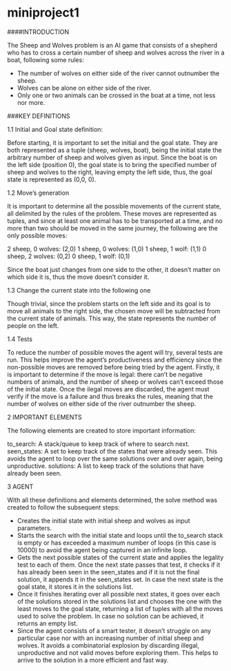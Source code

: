 # miniproject1

####INTRODUCTION

The Sheep and Wolves problem is an AI game that consists of a shepherd who has to cross a certain number of sheep and wolves across the river in a boat, following some rules:
- The number of wolves on either side of the river cannot outnumber the sheep.
- Wolves can be alone on either side of the river.
- Only one or two animals can be crossed in the boat at a time, not less nor more.


###KEY DEFINITIONS

1.1 Initial and Goal state definition:

Before starting, it is important to set the initial and the goal state. They are both represented as a tuple (sheep, wolves, boat), being the initial state the arbitrary number of sheep and wolves given as input. Since the boat is on the left side (position 0), the goal state is to bring the specified number of sheep and wolves to the right, leaving empty the left side, thus, the goal state is represented as (0,0, 0). 

1.2 Move’s generation

It is important to determine all the possible movements of the current state, all delimited by the rules of the problem. These moves are represented as tuples, and since at least one animal has to be transported at a time, and no more than two should be moved in the same journey, the following are the only possible moves:

2 sheep, 0 wolves: (2,0)
1 sheep, 0 wolves: (1,0)
1 sheep, 1 wolf: (1,1)
0 sheep, 2 wolves: (0,2)
0 sheep, 1 wolf: (0,1)

Since the boat just changes from one side to the other, it doesn’t matter on which side it is, thus the move doesn’t consider it.

1.3 Change the current state into the following one

Though trivial, since the problem starts on the left side and its goal is to move all animals to the right side, the chosen move will be subtracted from the current state of animals. This way, the state represents the number of people on the left.

1.4 Tests

To reduce the number of possible moves the agent will try, several tests are run. This helps improve the agent’s productiveness and efficiency since the non-possible moves are removed before being tried by the agent.
Firstly, it is important to determine if the move is legal: there can’t be negative numbers of animals, and the number of sheep or wolves can’t exceed those of the initial state.
Once the ilegal moves are discarded, the agent must verify if the move is a failure and thus breaks the rules, meaning that the number of wolves on either side of the river outnumber the sheep. 

2 IMPORTANT ELEMENTS

The following elements are created to store important information:

to_search: A stack/queue to keep track of where to search next.
seen_states: A set to keep track of the states that were already seen. This avoids the agent to loop over the same solutions over and over again, being unproductive.
solutions: A list to keep track of the solutions that have already been seen.

3 AGENT

With all these definitions and elements determined, the solve method was created to follow the subsequent steps:
- Creates the initial state with initial sheep and wolves as input parameters.
- Starts the search with the initial state and loops until the to_search stack is empty or has exceeded a maximum number of loops (in this case is 10000) to avoid the agent being captured in an infinite loop.
- Gets the next possible states of the current state and applies the legality test to each of them. Once the next state passes that test, it checks if it has already been seen in the seen_states and if it is not the final solution, it appends it in the seen_states set. In case the next state is the goal state, it stores it in the solutions list. 
- Once it finishes iterating over all possible next states, it goes over each of the solutions stored in the solutions list and chooses the one with the least moves to the goal state, returning a list of tuples with all the moves used to solve the problem. In case no solution can be achieved, it returns an empty list.
- Since the agent consists of a smart tester, it doesn’t struggle on any particular case nor with an increasing number of initial sheep and wolves. It avoids a combinatorial explosion by discarding illegal, unproductive and not valid moves before exploring them. This helps to arrive to the solution in a more efficient and fast way. 
